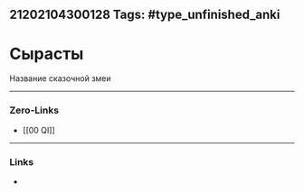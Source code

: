 21202104300128
Tags: #type_unfinished_anki 
---
# Сырасты

Название сказочной змеи

---
### Zero-Links
- [[00 QI]]
---
### Links
-